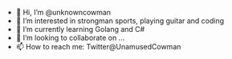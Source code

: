 - 👋 Hi, I’m @unknowncowman
- 👀 I’m interested in strongman sports, playing guitar and coding
- 🌱 I’m currently learning Golang and C#
- 💞️ I’m looking to collaborate on ...
- 📫 How to reach me: Twitter@UnamusedCowman

<!---
unknowncowman/unknowncowman is a ✨ special ✨ repository because its `README.md` (this file) appears on your GitHub profile.
You can click the Preview link to take a look at your changes.
--->
